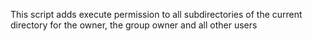 This script adds execute permission to all subdirectories of the current directory for the owner, the group owner and all other users
